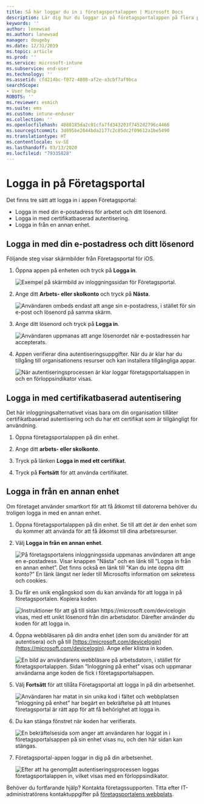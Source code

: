 ```yaml
---
title: Så här loggar du in i företagsportalappen | Microsoft Docs
description: Lär dig hur du loggar in på företagsportalappen på flera plattformar.
keywords: ''
author: lenewsad
ms.author: lanewsad
manager: dougeby
ms.date: 12/31/2019
ms.topic: article
ms.prod: ''
ms.service: microsoft-intune
ms.subservice: end-user
ms.technology: ''
ms.assetid: cfd214bc-f072-4808-af2e-a3cbf7af9bca
searchScope:
- User help
ROBOTS: ''
ms.reviewer: esmich
ms.suite: ems
ms.custom: intune-enduser
ms.collection: ''
ms.openlocfilehash: 4088185da2c01cfa7fd343203f7452d2796c4466
ms.sourcegitcommit: 3d895be2844bda2177c2c85dc2f09612a1be5490
ms.translationtype: HT
ms.contentlocale: sv-SE
ms.lasthandoff: 03/13/2020
ms.locfileid: "79335828"
---
```

# <a name="sign-in-to-company-portal"></a>Logga in på Företagsportal  

Det finns tre sätt att logga in i appen Företagsportal:

* Logga in med din e-postadress för arbetet och ditt lösenord.  
* Logga in med certifikatbaserad autentisering.  
* Logga in från en annan enhet.    


## <a name="sign-in-with-your-email-address-and-password"></a>Logga in med din e-postadress och ditt lösenord
Följande steg visar skärmbilder från Företagsportal för iOS.  

1. Öppna appen på enheten och tryck på **Logga in**.  

   ![Exempel på skärmbild av inloggningssidan för Företagsportal.](./media/intune-ios-cp-signin-1908.png)


2. Ange ditt **Arbets- eller skolkonto** och tryck på **Nästa**.

   ![Användaren ombeds endast att ange sin e-postadress, i stället för sin e-post och lösenord på samma skärm.](./media/cp_ios_aad_signin_after_1804_002.png)

3. Ange ditt lösenord och tryck på **Logga in**.

   ![Användaren uppmanas att ange lösenordet när e-postadressen har accepterats.](./media/cp_ios_aad_signin_after_1804_003.png)

4. Appen verifierar dina autentiseringsuppgifter. När du är klar har du tillgång till organisationens resurser och kan installera tillgängliga appar.  

   ![När autentiseringsprocessen är klar loggar företagsportalsappen in och en förloppsindikator visas.](./media/cp_ios_aad_signin_after_1804_004.png)

## <a name="sign-in-with-certificate-based-authentication"></a>Logga in med certifikatbaserad autentisering
Det här inloggningsalternativet visas bara om din organisation tillåter certifikatbaserad autentisering och du har ett certifikat som är tillgängligt för användning.  

1. Öppna företagsportalappen på din enhet.  

2. Ange ditt **arbets- eller skolkonto**.  

3. Tryck på länken **Logga in med ett certifikat**.  

4. Tryck på **Fortsätt** för att använda certifikatet.  

## <a name="sign-in-from-another-device"></a>Logga in från en annan enhet

Om företaget använder smartkort för att få åtkomst till datorerna behöver du troligen logga in med en annan enhet.  

1. Öppna företagsportalappen på din enhet. Se till att det är den enhet som du kommer att använda för att få åtkomst till dina arbetsresurser.       

1. Välj **Logga in från en annan enhet**.  

   ![På företagsportalens inloggningssida uppmanas användaren att ange en e-postadress.  Visar knappen ”Nästa” och en länk till ”Logga in från en annan enhet”. Det finns också en länk till ”Kan du inte öppna ditt konto?” En länk längst ner leder till Microsofts information om sekretess och cookies.](./media/cp_ios_aad_signin_after_1804_005.png)

2. Du får en unik engångskod som du kan använda för att logga in på företagsportalen. Kopiera koden.

   ![Instruktioner för att gå till sidan https://microsoft.com/devicelogin visas, med ett unikt lösenord från din arbetsdator. Därefter använder du koden för att logga in.](./media/cp_ios_aad_signin_after_1804_006.png)

3. Öppna webbläsaren på din andra enhet (den som du använder för att autentisera) och gå till [https://microsoft.com/devicelogin](https://microsoft.com/devicelogin). Ange eller klistra in koden.  

   ![En bild av användarens webbläsare på arbetsdatorn, i stället för företagsportalappen. Sidan ”Inloggning på enhet” visas och uppmanar användarna ange koden de fick i företagsportalsappen.](../fundamentals/media/whats-new-app-ui/cp_ios_aad_signin_from_another_device_after_1704_004.png)

4. Välj __Fortsätt__ för att tillåta Företagsportal att logga in på din arbetsenhet.   

   ![Användaren har matat in sin unika kod i fältet och webbplatsen ”Inloggning på enhet” har begärt en bekräftelse på att Intunes företagsportal är rätt app för att få behörighet att logga in.](../fundamentals/media/whats-new-app-ui/cp_ios_aad_signin_from_another_device_after_1704_005.png) 

5. Du kan stänga fönstret när koden har verifierats.  

   ![En bekräftelsesida som anger att användaren har loggat in i företagsportalsappen på sin enhet visas nu, och den här sidan kan stängas.](../fundamentals/media/whats-new-app-ui/cp_ios_aad_signin_from_another_device_after_1704_006.png)

6. Företagsportal-appen loggar in dig på din arbetsenhet.  

   ![Efter att ha genomgått autentiseringsprocessen loggas företagsportalappen in, vilket visas med en förloppsindikator.](./media/cp_ios_aad_signin_after_1804_007.png)

Behöver du fortfarande hjälp? Kontakta företagssupporten. Titta efter IT-administratörens kontaktuppgifter på [företagsportalens webbplats](https://go.microsoft.com/fwlink/?linkid=2010980).  
